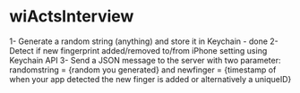 # wiActsInterview

1- Generate a random string (anything) and store it in Keychain - done
2- Detect if new fingerprint added/removed to/from iPhone setting using Keychain API 
3- Send a JSON message to the server with two parameter: randomstring = {random you generated} and newfinger = {timestamp of when your app detected the new finger is added or alternatively a uniqueID}

